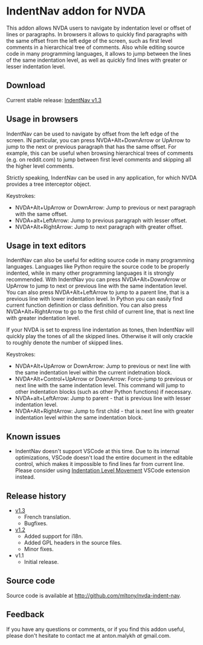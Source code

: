 # IndentNav addon for NVDA
This addon allows NVDA users to navigate by indentation level or offset of lines or paragraphs.
In browsers it allows to quickly find paragraphs with the same offset from the left edge of the screen, such as first level comments in a hierarchical tree of comments.
Also while editing source code in many programming languages, it allows to jump between the lines of the same indentation level, as well as quickly find lines with greater or lesser indentation level.
## Download
Current stable release: [IndentNav v1.3](https://github.com/mltony/nvda-indent-nav/releases/download/v1.3/IndentNav-1.3.nvda-addon)

## Usage in browsers
IndentNav can be used to navigate by  offset from the left edge of the screen. 
IN particular, you can press NVDA+Alt+DownArrow or UpArrow to jump to the next or previous paragraph that has the same offset. 
For example, this can be useful when browsing hierarchical trees of comments (e.g. on reddit.com) to jump between  first level comments and skipping all the higher level comments.

Strictly speaking, IndentNav can be used in any application, for which NVDA provides a tree interceptor object.

Keystrokes:

* NVDA+Alt+UpArrow or DownArrow: Jump to previous or next paragraph with the same offset.
* NVDA+alt+LeftArrow: Jump to previous paragraph with lesser offset.
* NVDA+Alt+RightArrow: Jump to next paragraph with greater offset.

## Usage in text editors
IndentNav can also be useful for editing source code in many programming languages. 
Languages like Python require the source code to be properly indented, while in many other programming languages it is strongly recommended.
With IndentNav you can press NVDA+Alt+DownArrow or UpArrow to jump to next or previous line with the same indentation level.
You can also press NVDA+Alt+LeftArrow to jump to a parent line, that is a previous line with lower indentation level.
In Python you can easily find current function definition or class definition.
You can also press NVDA+Alt+RightArrow to go to the first child of current line, that is next line with greater indentation level.

If your NVDA is set to express line indentation as tones, then IndentNav will quickly play the tones of all the skipped lines.
Otherwise it will only crackle to roughly denote the number of skipped lines.

Keystrokes:

* NVDA+Alt+UpArrow or DownArrow: Jump to previous or next line with the same indentation level within the current indetnation block.
* NVDA+Alt+Control+UpArrow or DownArrow: Force-jump to previous or next line with the same indentation level. This command will jump to other indentation blocks (such as other Python functions) if necessary.
* NVDA+alt+LeftArrow: Jump to parent - that is previous line with lesser indentation level.
* NVDA+Alt+RightArrow: Jump to first child - that is next line with greater indentation level within the same indentation block.

## Known issues
* IndentNav doesn't  support VSCode at this time. Due to its internal optimizations, VSCode doesn't load the entire document in the editable control, which makes it impossible to find lines far from current line.  
  Please consider using [Indentation Level Movement](https://marketplace.visualstudio.com/items?itemName=kaiwood.indentation-level-movement) VSCode extension instead.

## Release history
* [v1.3](https://github.com/mltony/nvda-indent-nav/releases/download/v1.3/IndentNav-1.3.nvda-addon)
  * French translation.
  * Bugfixes.
* [v1.2](https://github.com/mltony/nvda-indent-nav/releases/download/v1.2/IndentNav-1.2.nvda-addon)
  * Added support for i18n.
  * Added GPL headers in the source files.
  * Minor fixes.
* v1.1
  * Initial release.

## Source code
Source code is available at <http://github.com/mltony/nvda-indent-nav>.

## Feedback
If you have any questions or comments, or if you find this addon useful, please don't hesitate to contact me at anton.malykh *at* gmail.com.

